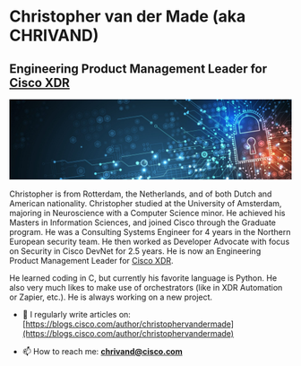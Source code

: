# Christopher van der Made (aka CHRIVAND)
## Engineering Product Management Leader for [Cisco XDR](https://developer.cisco.com/cisco-xdr/)


![security-banner.jpeg](./images/security-banner.jpeg)

Christopher is from Rotterdam, the Netherlands, and of both Dutch and American nationality. Christopher studied at the University of Amsterdam, majoring in Neuroscience with a Computer Science minor. He achieved his Masters in Information Sciences, and joined Cisco through the Graduate program. He was a Consulting Systems Engineer for 4 years in the Northern European security team. He then worked as Developer Advocate with focus on Security in Cisco DevNet for 2.5 years. He is now an Engineering Product Management Leader for [Cisco XDR](https://developer.cisco.com/cisco-xdr/).

He learned coding in C, but currently his favorite language is Python. He also very much likes to make use of orchestrators (like in XDR Automation or Zapier, etc.). He is always working on a new project.

- 📝 I regularly write articles on: [https://blogs.cisco.com/author/christophervandermade](https://blogs.cisco.com/author/christophervandermade)

- 📫 How to reach me: **chrivand@cisco.com**
